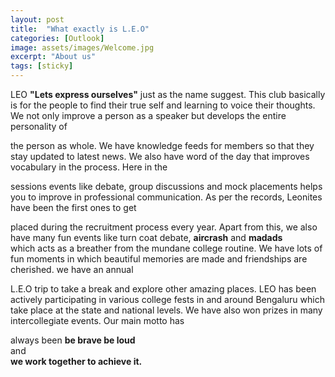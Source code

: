 ```yaml
---
layout: post
title:  "What exactly is L.E.O"
categories: [Outlook]
image: assets/images/Welcome.jpg
excerpt: "About us"
tags: [sticky]
---
```

LEO
**"Lets express ourselves"** just as the name
suggest. This club basically is for the people to
find their true self and learning to voice their
thoughts. We not only improve a person as a
speaker but develops the entire personality of

the person as whole. We have knowledge feeds for
members so that they stay updated to latest
news. We also have word of the day that
improves vocabulary in the process. Here in the

sessions events like debate, group discussions
and mock placements helps you to improve in
professional communication. As per the
records, Leonites have been the first ones to get

placed during the recruitment process every
year. Apart from this, we also have many fun
events like turn coat debate, **aircrash** and **madads**  
 which acts as a breather from the mundane
college routine. We have lots of fun moments in
which beautiful memories are made and
friendships are cherished. we have an annual

L.E.O trip to take a break and explore other
amazing places. LEO has been actively
participating in various college fests in and
around Bengaluru which take place at the state
and national levels. We have also won prizes in
many intercollegiate events. Our main motto has

always been **be brave be loud**  
 and  
**we work together to achieve it.**
